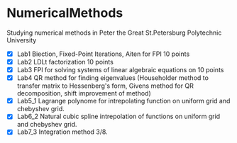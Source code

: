 # NumericalMethods
Studying numerical methods in Peter the Great St.Petersburg Polytechnic University

- [x] Lab1 Biection, Fixed-Point Iterations, Aiten for FPI 10 points
- [x] Lab2 LDLt factorization 10 points
- [x] Lab3 FPI for solving systems of linear algebraic equations on 10 points 
- [x] Lab4 QR method for finding eigenvalues (Householder method to transfer matrix to Hessenberg's form, Givens method for QR decomposition,
                                              shift improvement of method)
- [x] Lab5_1 Lagrange polynome for intrepolating function on uniform grid and chebyshev grid.
- [x] Lab6_2 Natural cubic spline intrepolation of functions on uniform grid and chebyshev grid.
- [x] Lab7_3 Integration method 3/8.

